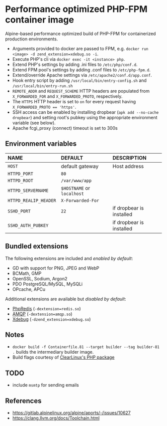 # Performance optimized PHP-FPM container image

Alpine-based performance optimized build of PHP-FPM for containerized production environments.

- Arguments provided to docker are passed to FPM, e.g. `docker run <image> -d zend_extension=xdebug.so -i`.
- Execute PHP's cli via `docker exec -it <instance> php`.
- Extend PHP's settings by adding .ini files to `/etc/php/conf.d`.
- Extend FPM pool's settings by adding .conf files to `/etc/php-fpm.d`.
- Extend/override Apache settings via `/etc/apache2/conf.d/app.conf`.
- Hook entry script by adding `/usr/local/bin/entry-config.sh` and `/usr/local/bin/entry-run.sh`
- `REMOTE_ADDR` and `REQUEST_SCHEME` HTTP headers are populated from `X_FORWARDED_FOR` and `X_FORWARDED_PROTO`, respectively.
- The `HTTPS` HTTP header is set to `on` for every request having `X_FORWARDED_PROTO == 'https'`.
- SSH access can be enabled by installing dropbear (`apk add --no-cache dropbear`) and setting root's pubkey using the appropriate environment variable (see below).
- Apache fcgi_proxy (connect) timeout is set to 300s

## Environment variables

| NAME                     | DEFAULT                       | DESCRIPTION                   |
| :----------------------- | :---------------------------- | :---------------------------- |
| `HOST`                   | default gateway               | Host address                  |
| `HTTPD_PORT`             | `80`                          |                               |
| `HTTPD_ROOT`             | `/var/www/app`                |                               |
| `HTTPD_SERVERNAME`       | `$HOSTNAME` or `localhost`    |                               |
| `HTTPD_REALIP_HEADER`    | `X-Forwarded-For`             |                               |
| `SSHD_PORT`              | `22`                          | if dropbear is installed      |
| `SSHD_AUTH_PUBKEY`       |                               | if dropbear is installed      |

## Bundled extensions

The following extensions are included and *enabled by default*:

- GD with support for PNG, JPEG and WebP
- BCMath, GMP
- OpenSSL, Sodium, Argon2
- PDO PostgreSQL/MySQL, MySQLi
- OPcache, APCu

Additional extensions are available but *disabled by default*:

- [PhpRedis](https://github.com/phpredis/phpredis) (`-dextension=redis.so`)
- [AMQP](https://github.com/php-amqp/php-amqp) (`-dextension=amqp.so`)
- [Xdebug](https://xdebug.org/) (`-dzend_extension=xdebug.so`)

## Notes

- `docker build -f Containerfile.81 --target builder --tag builder-81 .` builds the intermediary builder image.
- Build flags courtesy of [ClearLinux's PHP package](https://github.com/clearlinux-pkgs/php/blob/master/php.spec#L186)

## TODO

- include `msmtp` for sending emails

## References

- https://gitlab.alpinelinux.org/alpine/aports/-/issues/10627
- https://clang.llvm.org/docs/Toolchain.html
